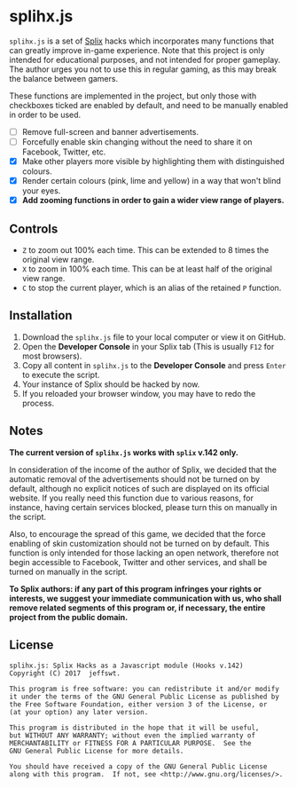 # splihx.js

`splihx.js` is a set of [Splix](https://splix.io/) hacks which incorporates many functions that can greatly improve in-game experience. Note that this project is only intended for educational purposes, and not intended for proper gameplay. The author urges you not to use this in regular gaming, as this may break the balance between gamers.

These functions are implemented in the project, but only those with checkboxes ticked are enabled by default, and need to be manually enabled in order to be used.

-   [ ] Remove full-screen and banner advertisements.
-   [ ] Forcefully enable skin changing without the need to share it on Facebook, Twitter, etc.
-   [x] Make other players more visible by highlighting them with distinguished colours.
-   [x] Render certain colours (pink, lime and yellow) in a way that won't blind your eyes.
-   [x] **Add zooming functions in order to gain a wider view range of players.**

## Controls

-   `Z` to zoom out 100% each time. This can be extended to 8 times the original view range.
-   `X` to zoom in 100% each time. This can be at least half of the original view range.
-   `C` to stop the current player, which is an alias of the retained `P` function.

## Installation

1.  Download the `splihx.js` file to your local computer or view it on GitHub.
2.  Open the **Developer Console** in your Splix tab (This is usually `F12` for most browsers).
3.  Copy all content in `splihx.js` to the **Developer Console** and press `Enter` to execute the script.
4.  Your instance of Splix should be hacked by now.
5.  If you reloaded your browser window, you may have to redo the process.

## Notes

**The current version of `splihx.js` works with `splix` v.142 only.**

In consideration of the income of the author of Splix, we decided that the automatic removal of the advertisements should not be turned on by default, although no explicit notices of such are displayed on its official website. If you really need this function due to various reasons, for instance, having certain services blocked, please turn this on manually in the script.

Also, to encourage the spread of this game, we decided that the force enabling of skin customization should not be turned on by default. This function is only intended for those lacking an open network, therefore not begin accessible to Facebook, Twitter and other services, and shall be turned on manually in the script.

**To Splix authors: if any part of this program infringes your rights or interests, we suggest your immediate communication with us, who shall remove related segments of this program or, if necessary, the entire project from the public domain.**

## License

```
splihx.js: Splix Hacks as a Javascript module (Hooks v.142)
Copyright (C) 2017  jeffswt.

This program is free software: you can redistribute it and/or modify
it under the terms of the GNU General Public License as published by
the Free Software Foundation, either version 3 of the License, or
(at your option) any later version.

This program is distributed in the hope that it will be useful,
but WITHOUT ANY WARRANTY; without even the implied warranty of
MERCHANTABILITY or FITNESS FOR A PARTICULAR PURPOSE.  See the
GNU General Public License for more details.

You should have received a copy of the GNU General Public License
along with this program.  If not, see <http://www.gnu.org/licenses/>.
```

